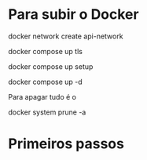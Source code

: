 # Para subir o Docker

docker network create api-network

docker compose up tls

docker compose up setup


docker compose up -d


Para apagar tudo é o

docker system prune -a



# Primeiros passos

